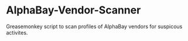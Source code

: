 # AlphaBay-Vendor-Scanner
Greasemonkey script to scan profiles of AlphaBay vendors for suspicous activites.
